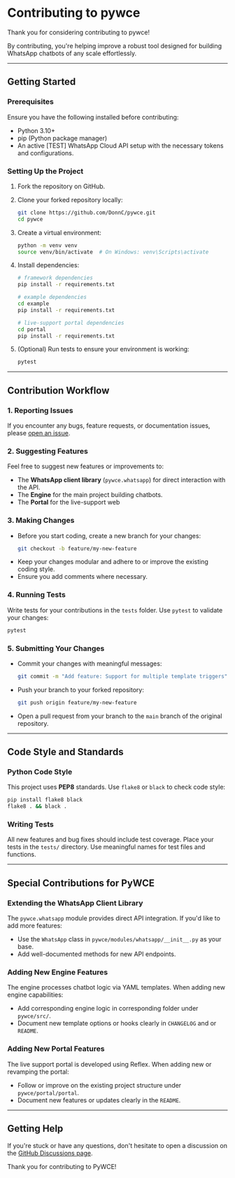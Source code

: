 # Contributing to pywce

Thank you for considering contributing to pywce! 

By contributing, you're helping improve a robust tool designed for building WhatsApp chatbots of any scale effortlessly.

---

## Getting Started

### Prerequisites
Ensure you have the following installed before contributing:
- Python 3.10+
- pip (Python package manager)
- An active [TEST] WhatsApp Cloud API setup with the necessary tokens and configurations.

### Setting Up the Project
1. Fork the repository on GitHub.
2. Clone your forked repository locally:
   ```bash
   git clone https://github.com/DonnC/pywce.git
   cd pywce
   ```
3. Create a virtual environment:
   ```bash
   python -m venv venv
   source venv/bin/activate  # On Windows: venv\Scripts\activate
   ```
4. Install dependencies:
   ```bash
   # framework dependencies
   pip install -r requirements.txt
   
   # example dependencies
   cd example
   pip install -r requirements.txt
   
   # live-support portal dependencies
   cd portal
   pip install -r requirements.txt
   ```
    
5. (Optional) Run tests to ensure your environment is working:
   ```bash
   pytest
   ```

---

## Contribution Workflow

### 1. Reporting Issues
If you encounter any bugs, feature requests, or documentation issues, please [open an issue](https://github.com/DonnC/pywce/issues).

### 2. Suggesting Features
Feel free to suggest new features or improvements to:
- The **WhatsApp client library** (`pywce.whatsapp`) for direct interaction with the API.
- The **Engine** for the main project building chatbots.
- The **Portal** for the live-support web

### 3. Making Changes
- Before you start coding, create a new branch for your changes:
  ```bash
  git checkout -b feature/my-new-feature
  ```
- Keep your changes modular and adhere to or improve the existing coding style. 
- Ensure you add comments where necessary.

### 4. Running Tests
Write tests for your contributions in the `tests` folder. Use `pytest` to validate your changes:
```bash
pytest
```

### 5. Submitting Your Changes
- Commit your changes with meaningful messages:
  ```bash
  git commit -m "Add feature: Support for multiple template triggers"
  ```
- Push your branch to your forked repository:
  ```bash
  git push origin feature/my-new-feature
  ```
- Open a pull request from your branch to the `main` branch of the original repository.

---

## Code Style and Standards

### Python Code Style
This project uses **PEP8** standards. Use `flake8` or `black` to check code style:
```bash
pip install flake8 black
flake8 . && black .
```

### Writing Tests
All new features and bug fixes should include test coverage. 
Place your tests in the `tests/` directory. 
Use meaningful names for test files and functions.

---

## Special Contributions for PyWCE

### Extending the WhatsApp Client Library
The `pywce.whatsapp` module provides direct API integration. If you'd like to add more features:
- Use the `WhatsApp` class in `pywce/modules/whatsapp/__init__.py` as your base.
- Add well-documented methods for new API endpoints.

### Adding New Engine Features
The engine processes chatbot logic via YAML templates. When adding new engine capabilities:
- Add corresponding engine logic in corresponding folder under `pywce/src/`.
- Document new template options or hooks clearly in `CHANGELOG` and or `README`.

### Adding New Portal Features
The live support portal is developed using Reflex. When adding new or revamping the portal:
- Follow or improve on the existing project structure under `pywce/portal/portal`.
- Document new features or updates clearly in the `README`.
---

## Getting Help
If you're stuck or have any questions, don't hesitate to open a discussion on the [GitHub Discussions page](https://github.com/DonnC/pywce/discussions).

Thank you for contributing to PyWCE!
```